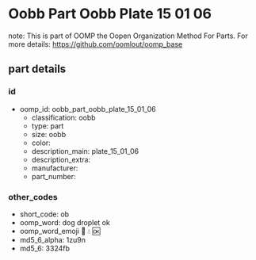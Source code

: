 # Oobb Part Oobb Plate 15 01 06  

note: This is part of OOMP the Oopen Organization Method For Parts. For more details: https://github.com/oomlout/oomp_base

##  part details





### id
* oomp_id: oobb_part_oobb_plate_15_01_06
  * classification: oobb
  * type: part
  * size: oobb
  * color: 
  * description_main: plate_15_01_06
  * description_extra: 
  * manufacturer: 
  * part_number: 

### other_codes
* short_code: ob
* oomp_word: dog droplet ok
* oomp_word_emoji :dog: :droplet: :ok:
* md5_6_alpha: 1zu9n
* md5_6: 3324fb